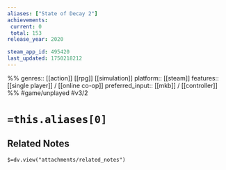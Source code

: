 ```yaml
---
aliases: ["State of Decay 2"]
achievements:
 current: 0
 total: 153
release_year: 2020

steam_app_id: 495420
last_updated: 1750218212
---
```

%%
genres:: [[action]] [[rpg]] [[simulation]]
platform:: [[steam]]
features:: [[single player]] / [[online co-op]]
preferred_input:: [[mkb]] / [[controller]]
%%
#game/unplayed
#v3/2

# `=this.aliases[0]`
## Related Notes
`$=dv.view("attachments/related_notes")`